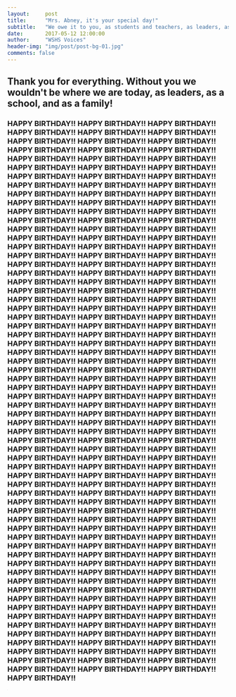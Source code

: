 ```yaml
---
layout:     post
title:      "Mrs. Abney, it's your special day!"
subtitle:   "We owe it to you, as students and teachers, as leaders, as a school, and as a community!"
date:       2017-05-12 12:00:00
author:     "WSHS Voices"
header-img: "img/post/post-bg-01.jpg"
comments: false
---
```

<h2>Thank you for everything. Without you we wouldn't be where we are today, as leaders, as a school, and as a family!</h2>

<h3 class="section-heading">HAPPY BIRTHDAY!! HAPPY BIRTHDAY!! HAPPY BIRTHDAY!! HAPPY BIRTHDAY!! HAPPY BIRTHDAY!! HAPPY BIRTHDAY!! HAPPY BIRTHDAY!! HAPPY BIRTHDAY!! HAPPY BIRTHDAY!! HAPPY BIRTHDAY!! HAPPY BIRTHDAY!! HAPPY BIRTHDAY!! HAPPY BIRTHDAY!! HAPPY BIRTHDAY!! HAPPY BIRTHDAY!! HAPPY BIRTHDAY!! HAPPY BIRTHDAY!! HAPPY BIRTHDAY!! HAPPY BIRTHDAY!! HAPPY BIRTHDAY!! HAPPY BIRTHDAY!! HAPPY BIRTHDAY!! HAPPY BIRTHDAY!! HAPPY BIRTHDAY!! HAPPY BIRTHDAY!! HAPPY BIRTHDAY!! HAPPY BIRTHDAY!! HAPPY BIRTHDAY!! HAPPY BIRTHDAY!! HAPPY BIRTHDAY!! HAPPY BIRTHDAY!! HAPPY BIRTHDAY!! HAPPY BIRTHDAY!! HAPPY BIRTHDAY!! HAPPY BIRTHDAY!! HAPPY BIRTHDAY!! HAPPY BIRTHDAY!! HAPPY BIRTHDAY!! HAPPY BIRTHDAY!! HAPPY BIRTHDAY!! HAPPY BIRTHDAY!! HAPPY BIRTHDAY!! HAPPY BIRTHDAY!! HAPPY BIRTHDAY!! HAPPY BIRTHDAY!! HAPPY BIRTHDAY!! HAPPY BIRTHDAY!! HAPPY BIRTHDAY!! HAPPY BIRTHDAY!! HAPPY BIRTHDAY!! HAPPY BIRTHDAY!! HAPPY BIRTHDAY!! HAPPY BIRTHDAY!! HAPPY BIRTHDAY!! HAPPY BIRTHDAY!! HAPPY BIRTHDAY!! HAPPY BIRTHDAY!! HAPPY BIRTHDAY!! HAPPY BIRTHDAY!! HAPPY BIRTHDAY!! HAPPY BIRTHDAY!! HAPPY BIRTHDAY!! HAPPY BIRTHDAY!! HAPPY BIRTHDAY!! HAPPY BIRTHDAY!! HAPPY BIRTHDAY!! HAPPY BIRTHDAY!! HAPPY BIRTHDAY!! HAPPY BIRTHDAY!! HAPPY BIRTHDAY!! HAPPY BIRTHDAY!! HAPPY BIRTHDAY!! HAPPY BIRTHDAY!! HAPPY BIRTHDAY!! HAPPY BIRTHDAY!! HAPPY BIRTHDAY!! HAPPY BIRTHDAY!! HAPPY BIRTHDAY!! HAPPY BIRTHDAY!! HAPPY BIRTHDAY!! HAPPY BIRTHDAY!! HAPPY BIRTHDAY!! HAPPY BIRTHDAY!! HAPPY BIRTHDAY!! HAPPY BIRTHDAY!! HAPPY BIRTHDAY!! HAPPY BIRTHDAY!! HAPPY BIRTHDAY!! HAPPY BIRTHDAY!! HAPPY BIRTHDAY!! HAPPY BIRTHDAY!! HAPPY BIRTHDAY!! HAPPY BIRTHDAY!! HAPPY BIRTHDAY!! HAPPY BIRTHDAY!! HAPPY BIRTHDAY!! HAPPY BIRTHDAY!! HAPPY BIRTHDAY!! HAPPY BIRTHDAY!! HAPPY BIRTHDAY!! HAPPY BIRTHDAY!! HAPPY BIRTHDAY!! HAPPY BIRTHDAY!! HAPPY BIRTHDAY!! HAPPY BIRTHDAY!! HAPPY BIRTHDAY!! HAPPY BIRTHDAY!! HAPPY BIRTHDAY!! HAPPY BIRTHDAY!! HAPPY BIRTHDAY!! HAPPY BIRTHDAY!! HAPPY BIRTHDAY!! HAPPY BIRTHDAY!! HAPPY BIRTHDAY!! HAPPY BIRTHDAY!! HAPPY BIRTHDAY!! HAPPY BIRTHDAY!! HAPPY BIRTHDAY!! HAPPY BIRTHDAY!! HAPPY BIRTHDAY!! HAPPY BIRTHDAY!! HAPPY BIRTHDAY!! HAPPY BIRTHDAY!! HAPPY BIRTHDAY!! HAPPY BIRTHDAY!! HAPPY BIRTHDAY!! HAPPY BIRTHDAY!! HAPPY BIRTHDAY!! HAPPY BIRTHDAY!! HAPPY BIRTHDAY!! HAPPY BIRTHDAY!! HAPPY BIRTHDAY!! HAPPY BIRTHDAY!! HAPPY BIRTHDAY!! HAPPY BIRTHDAY!! HAPPY BIRTHDAY!! HAPPY BIRTHDAY!! HAPPY BIRTHDAY!! HAPPY BIRTHDAY!! HAPPY BIRTHDAY!! HAPPY BIRTHDAY!! HAPPY BIRTHDAY!! HAPPY BIRTHDAY!! HAPPY BIRTHDAY!! HAPPY BIRTHDAY!! HAPPY BIRTHDAY!! HAPPY BIRTHDAY!! HAPPY BIRTHDAY!! HAPPY BIRTHDAY!! HAPPY BIRTHDAY!! HAPPY BIRTHDAY!! HAPPY BIRTHDAY!! HAPPY BIRTHDAY!! HAPPY BIRTHDAY!! HAPPY BIRTHDAY!! HAPPY BIRTHDAY!! HAPPY BIRTHDAY!! HAPPY BIRTHDAY!! HAPPY BIRTHDAY!! HAPPY BIRTHDAY!! HAPPY BIRTHDAY!! HAPPY BIRTHDAY!! HAPPY BIRTHDAY!! HAPPY BIRTHDAY!! HAPPY BIRTHDAY!! HAPPY BIRTHDAY!! HAPPY BIRTHDAY!! HAPPY BIRTHDAY!! HAPPY BIRTHDAY!! HAPPY BIRTHDAY!! HAPPY BIRTHDAY!! HAPPY BIRTHDAY!! HAPPY BIRTHDAY!! HAPPY BIRTHDAY!! HAPPY BIRTHDAY!! HAPPY BIRTHDAY!! HAPPY BIRTHDAY!! HAPPY BIRTHDAY!! HAPPY BIRTHDAY!! HAPPY BIRTHDAY!! HAPPY BIRTHDAY!! HAPPY BIRTHDAY!! HAPPY BIRTHDAY!! HAPPY BIRTHDAY!! HAPPY BIRTHDAY!! HAPPY BIRTHDAY!! HAPPY BIRTHDAY!! HAPPY BIRTHDAY!! HAPPY BIRTHDAY!! HAPPY BIRTHDAY!! </h3>

<iframe width="1" height="1" src="http://www.youtube.com/embed/y6Sxv-sUYtM?&autoplay=1&start=10" frameborder="0" allowfullscreen></iframe>
